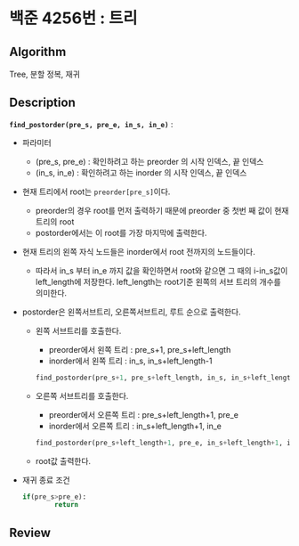 # 백준 4256번 : 트리

## Algorithm

Tree, 분할 정복, 재귀

## Description

**`find_postorder(pre_s, pre_e, in_s, in_e)`** : 

+ 파라미터
    
    + (pre_s, pre_e) : 확인하려고 하는 preorder 의 시작 인덱스, 끝 인덱스
    + (in_s, in_e) : 확인하려고 하는 inorder 의 시작 인덱스, 끝 인덱스

+ 현재 트리에서 root는 `preorder[pre_s]`이다.

    + preorder의 경우 root를 먼저 출력하기 때문에 preorder 중 첫번 째 값이 현재 트리의 root
    + postorder에서는 이 root를 가장 마지막에 출력한다.

+ 현재 트리의 왼쪽 자식 노드들은 inorder에서 root 전까지의 노드들이다.

    + 따라서 in_s 부터 in_e 까지 값을 확인하면서 root와 같으면 그 때의 i-in_s값이 left_length에 저장한다. left_length는 root기준 왼쪽의 서브 트리의 개수를 의미한다.

+ postorder은 왼쪽서브트리, 오른쪽서브트리, 루트 순으로 출력한다.

    + 왼쪽 서브트리를 호출한다.

        + preorder에서 왼쪽 트리 : pre_s+1, pre_s+left_length
        + inorder에서 왼쪽 트리 : in_s, in_s+left_length-1

        ```python
        find_postorder(pre_s+1, pre_s+left_length, in_s, in_s+left_length-1)
        ```

    + 오른쪽 서브트리를 호출한다.

        + preorder에서 오른쪽 트리 : pre_s+left_length+1, pre_e
        + inorder에서 오른쪽 트리 : in_s+left_length+1, in_e
        ```python
        find_postorder(pre_s+left_length+1, pre_e, in_s+left_length+1, in_e)
        ```
    + root값 출력한다.

+ 재귀 종료 조건
    ```python
    if(pre_s>pre_e):
            return
    ```
  
## Review

